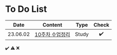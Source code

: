 # To Do List

|Date|Content|Type|Check|
|:------:|:----------:|:---:|:---:|
|23.06.02|[10주차 수업정리](https://github.com/yws-318/Penetration-Testing/blob/main/Master%20Plan/Week%2010/10%EC%A3%BC%EC%B0%A8%20%EC%88%98%EC%97%85%EC%A0%95%EB%A6%AC.md)|Study|✔️|


✔️ ⚠️ ❌